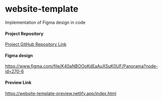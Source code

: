 # website-template
 Implementation of Figma design in code
 
 #### Project Repository 
 [Project GitHub Repository Link](https://github.com/AnnaBurd/website-template)
 
 #### Figma design
 https://www.figma.com/file/K40aNBOOoKdEaAuXSuK0UF/Panorama?node-id=270-6
 
 #### Preview Link
 https://website-template-preview.netlify.app/index.html
